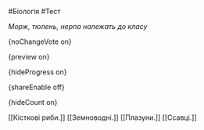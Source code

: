 #Біологія #Тест

*Морж, тюлень, нерпа належать до класу*

{noChangeVote on}

{preview on}

{hideProgress on}

{shareEnable off}

{hideCount on}

[[Кісткові риби.]]
[[Земноводні.]]
[[Плазуни.]]
[[Ссавці.]]
